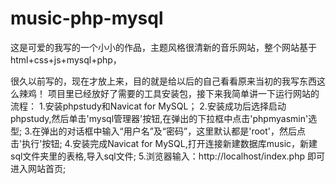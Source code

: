 # music-php-mysql
这是可爱的我写的一个小小的作品，主题风格很清新的音乐网站，整个网站基于html+css+js+mysql+php，  

很久以前写的，现在才放上来，目的就是给以后的自己看看原来当初的我写东西这么辣鸡！
项目里已经放好了需要的工具安装包，接下来我简单讲一下运行网站的流程：
1.安装phpstudy和Navicat for MySQL；
2.安装成功后选择启动phpstudy,然后单击'mysql管理器'按钮,在弹出的下拉框中点击'phpmyasmin'选型;
3.在弹出的对话框中输入“用户名”及“密码”，这里默认都是'root'，然后点击'执行'按钮;
4.安装完成Navicat for MySQL,打开连接新建数据库music，新建sql文件夹里的表格,导入sql文件;
5.浏览器输入：http://localhost/index.php 即可进入网站首页;
